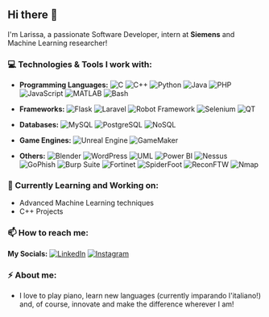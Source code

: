 ## Hi there 👋

I'm Larissa, a passionate Software Developer, intern at **Siemens** and Machine Learning researcher!

### 💻 Technologies & Tools I work with:

- **Programming Languages:**
![C](https://img.shields.io/badge/C-A8B9CC?style=flat-square&logo=c&logoColor=white) ![C++](https://img.shields.io/badge/C++-00599C?style=flat-square&logo=c%2B%2B&logoColor=white) ![Python](https://img.shields.io/badge/Python-3776AB?style=flat-square&logo=python&logoColor=white)
  ![Java](https://img.shields.io/badge/Java-007396?style=flat-square&logo=java&logoColor=white) ![PHP](https://img.shields.io/badge/PHP-777BB4?style=flat-square&logo=php&logoColor=white) ![JavaScript](https://img.shields.io/badge/JavaScript-F7DF1E?style=flat-square&logo=javascript&logoColor=black) ![MATLAB](https://img.shields.io/badge/MATLAB-0076A8?style=flat-square&logo=mathworks&logoColor=white) ![Bash](https://img.shields.io/badge/Bash-4EAA25?style=flat-square&logo=gnu-bash&logoColor=white)

- **Frameworks:**
  ![Flask](https://img.shields.io/badge/Flask-000000?style=flat-square&logo=flask&logoColor=white) ![Laravel](https://img.shields.io/badge/Laravel-FF2D20?style=flat-square&logo=laravel&logoColor=white) ![Robot Framework](https://img.shields.io/badge/Robot%20Framework-000000?style=flat-square&logo=robot-framework&logoColor=white) ![Selenium](https://img.shields.io/badge/Selenium-43B02A?style=flat-square&logo=selenium&logoColor=white) ![QT](https://img.shields.io/badge/QT-41CD52?style=flat-square&logo=qt&logoColor=white)

- **Databases:**
  ![MySQL](https://img.shields.io/badge/MySQL-4479A1?style=flat-square&logo=mysql&logoColor=white) ![PostgreSQL](https://img.shields.io/badge/PostgreSQL-336791?style=flat-square&logo=postgresql&logoColor=white) ![NoSQL](https://img.shields.io/badge/NoSQL-005571?style=flat-square&logo=nosql&logoColor=white)

- **Game Engines:**
![Unreal Engine](https://img.shields.io/badge/Unreal-313131?style=flat-square&logo=unreal-engine&logoColor=white) ![GameMaker](https://img.shields.io/badge/GameMaker-313131?style=flat-square&logo=game-maker&logoColor=white)

- **Others:**
![Blender](https://img.shields.io/badge/Blender-F5792A?style=flat-square&logo=blender&logoColor=white) ![WordPress](https://img.shields.io/badge/WordPress-21759B?style=flat-square&logo=wordpress&logoColor=white) ![UML](https://img.shields.io/badge/UML-007ACC?style=flat-square&logo=uml&logoColor=white)  ![Power BI](https://img.shields.io/badge/Power%20BI-F2C811?style=flat-square&logo=power-bi&logoColor=black) ![Nessus](https://img.shields.io/badge/Nessus-006AFF?style=flat-square&logo=nessus&logoColor=white) ![GoPhish](https://img.shields.io/badge/GoPhish-4479A1?style=flat-square&logo=gophish&logoColor=white) ![Burp Suite](https://img.shields.io/badge/Burp%20Suite-FF6F00?style=flat-square&logo=burp-suite&logoColor=white) ![Fortinet](https://img.shields.io/badge/Fortinet-EE3124?style=flat-square&logo=fortinet&logoColor=white) ![SpiderFoot](https://img.shields.io/badge/SpiderFoot-3949AB?style=flat-square&logo=spiderfoot&logoColor=white) ![ReconFTW](https://img.shields.io/badge/ReconFTW-4479A1?style=flat-square&logo=reconftw&logoColor=white) ![Nmap](https://img.shields.io/badge/Nmap-005571?style=flat-square&logo=nmap&logoColor=white)

### 🦋 Currently Learning and Working on:
- Advanced Machine Learning techniques
- C++ Projects

### 📫 How to reach me: 
**My Socials:** [![LinkedIn](https://img.shields.io/badge/LinkedIn-0A66C2?style=flat-square&logo=linkedin&logoColor=white)](https://www.linkedin.com/in/larissa-raimee) [![Instagram](https://img.shields.io/badge/Instagram-E4405F?style=flat-square&logo=instagram&logoColor=white)](https://www.instagram.com/srta.raimee/)

### ⚡ About me:
- I love to play piano, learn new languages (currently imparando l'italiano!) and, of course, innovate and make the difference wherever I am!
